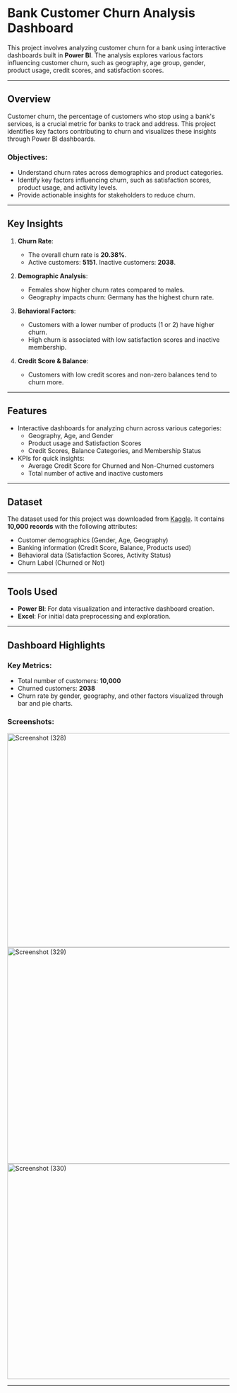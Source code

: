 # Bank Customer Churn Analysis Dashboard

This project involves analyzing customer churn for a bank using interactive dashboards built in **Power BI**. The analysis explores various factors influencing customer churn, such as geography, age group, gender, product usage, credit scores, and satisfaction scores.

---

## Overview
Customer churn, the percentage of customers who stop using a bank's services, is a crucial metric for banks to track and address. This project identifies key factors contributing to churn and visualizes these insights through Power BI dashboards.

### Objectives:
- Understand churn rates across demographics and product categories.
- Identify key factors influencing churn, such as satisfaction scores, product usage, and activity levels.
- Provide actionable insights for stakeholders to reduce churn.

---

## Key Insights
1. **Churn Rate**: 
   - The overall churn rate is **20.38%**.
   - Active customers: **5151**. Inactive customers: **2038**.

2. **Demographic Analysis**:
   - Females show higher churn rates compared to males.
   - Geography impacts churn: Germany has the highest churn rate.

3. **Behavioral Factors**:
   - Customers with a lower number of products (1 or 2) have higher churn.
   - High churn is associated with low satisfaction scores and inactive membership.

4. **Credit Score & Balance**:
   - Customers with low credit scores and non-zero balances tend to churn more.

---

## Features
- Interactive dashboards for analyzing churn across various categories:
  - Geography, Age, and Gender
  - Product usage and Satisfaction Scores
  - Credit Scores, Balance Categories, and Membership Status
- KPIs for quick insights:
  - Average Credit Score for Churned and Non-Churned customers
  - Total number of active and inactive customers

---

## Dataset
The dataset used for this project was downloaded from [Kaggle](https://www.kaggle.com). It contains **10,000 records** with the following attributes:
- Customer demographics (Gender, Age, Geography)
- Banking information (Credit Score, Balance, Products used)
- Behavioral data (Satisfaction Scores, Activity Status)
- Churn Label (Churned or Not)

---

## Tools Used
- **Power BI**: For data visualization and interactive dashboard creation.
- **Excel**: For initial data preprocessing and exploration.

---

## Dashboard Highlights
### Key Metrics:
- Total number of customers: **10,000**
- Churned customers: **2038**
- Churn rate by gender, geography, and other factors visualized through bar and pie charts.

### Screenshots:
<img width="1160" height="484" alt="Screenshot (328)" src="https://github.com/user-attachments/assets/b5460d8b-976b-46b1-b12f-db50c0e83b62" />

<img width="1166" height="489" alt="Screenshot (329)" src="https://github.com/user-attachments/assets/43835f49-fb1f-4a97-8f2e-4262f25a5c41" />

<img width="1167" height="487" alt="Screenshot (330)" src="https://github.com/user-attachments/assets/ea931ebe-3404-4368-a999-c8ba8c75b726" />

---
